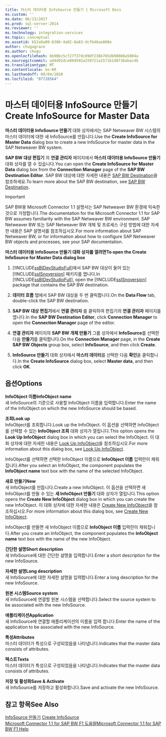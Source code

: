 ```yaml
---
title: 마스터 데이터용 InfoSource 만들기 | Microsoft Docs
ms.custom: ''
ms.date: 06/13/2017
ms.prod: sql-server-2014
ms.reviewer: ''
ms.technology: integration-services
ms.topic: conceptual
ms.assetid: b52a9a89-8380-4a02-8a83-dcfb46ae860e
author: chugugrace
ms.author: chugu
ms.openlocfilehash: bb90bc5cf27f37dc89df236b765db98088a5804a
ms.sourcegitcommit: ad4d92dce894592a259721a1571b1d8736abacdb
ms.translationtype: MT
ms.contentlocale: ko-KR
ms.lasthandoff: 08/04/2020
ms.locfileid: "87728564"
---
```

# <a name="create-infosource-for-master-data"></a><span data-ttu-id="c9580-102">마스터 데이터용 InfoSource 만들기</span><span class="sxs-lookup"><span data-stu-id="c9580-102">Create InfoSource for Master Data</span></span>
  <span data-ttu-id="c9580-103">**마스터 데이터용 InfoSource 만들기** 대화 상자에서는 SAP Netweaver BW 시스템의 마스터 데이터에 대한 새 InfoSource를 만듭니다.</span><span class="sxs-lookup"><span data-stu-id="c9580-103">Use the **Create InfoSource for Master Data** dialog box to create a new InfoSource for master data in the SAP Netweaver BW system.</span></span>  
  
 <span data-ttu-id="c9580-104">**SAP BW 대상 편집기** 의 **연결 관리자** 페이지에서 **마스터 데이터용 InfoSource 만들기**대화 상자를 열 수 있습니다.</span><span class="sxs-lookup"><span data-stu-id="c9580-104">You can open the **Create InfoSource for Master Data** dialog box from the **Connection Manager** page of the **SAP BW Destination Editor**.</span></span> <span data-ttu-id="c9580-105">SAP BW 대상에 대한 자세한 내용은 [SAP BW Destination](sap-bw-destination.md)을 참조하세요.</span><span class="sxs-lookup"><span data-stu-id="c9580-105">To learn more about the SAP BW destination, see [SAP BW Destination](sap-bw-destination.md).</span></span>  
  
> [!IMPORTANT]  
>  <span data-ttu-id="c9580-106">SAP BW용 Microsoft Connector 1.1 설명서는 SAP Netweaver BW 환경에 익숙한 것으로 가정합니다.</span><span class="sxs-lookup"><span data-stu-id="c9580-106">The documentation for the Microsoft Connector 1.1 for SAP BW assumes familiarity with the SAP Netweaver BW environment.</span></span> <span data-ttu-id="c9580-107">SAP Netweaver BW 또는 SAP Netweaver BW 개체 및 프로세스 구성 방법에 대한 자세한 내용은 SAP 설명서를 참조하십시오.</span><span class="sxs-lookup"><span data-stu-id="c9580-107">For more information about SAP Netweaver BW, or for information about how to configure SAP Netweaver BW objects and processes, see your SAP documentation.</span></span>  
  
 <span data-ttu-id="c9580-108">**마스터 데이터용 InfoSource 만들기 대화 상자를 열려면**</span><span class="sxs-lookup"><span data-stu-id="c9580-108">**To open the Create InfoSource for Master Data dialog box**</span></span>  
  
1.  <span data-ttu-id="c9580-109">[!INCLUDE[ssBIDevStudioFull](../../includes/ssbidevstudiofull-md.md)]에서 SAP BW 대상이 들어 있는 [!INCLUDE[ssISnoversion](../../includes/ssisnoversion-md.md)] 패키지를 엽니다.</span><span class="sxs-lookup"><span data-stu-id="c9580-109">In [!INCLUDE[ssBIDevStudioFull](../../includes/ssbidevstudiofull-md.md)], open the [!INCLUDE[ssISnoversion](../../includes/ssisnoversion-md.md)] package that contains the SAP BW destination.</span></span>  
  
2.  <span data-ttu-id="c9580-110">**데이터 흐름** 탭에서 SAP BW 대상을 두 번 클릭합니다.</span><span class="sxs-lookup"><span data-stu-id="c9580-110">On the **Data Flow** tab, double-click the SAP BW destination.</span></span>  
  
3.  <span data-ttu-id="c9580-111">**SAP BW 대상 편집기**에서 **연결 관리자** 를 클릭하여 편집기의 **연결 관리자** 페이지를 엽니다.</span><span class="sxs-lookup"><span data-stu-id="c9580-111">In the **SAP BW Destination Editor**, click **Connection Manager** to open the **Connection Manager** page of the editor.</span></span>  
  
4.  <span data-ttu-id="c9580-112">**연결 관리자** 페이지의 **SAP BW 개체 만들기** 그룹 상자에서 **InfoSource**를 선택한 다음 **만들기**를 클릭합니다.</span><span class="sxs-lookup"><span data-stu-id="c9580-112">On the **Connection Manager** page, in the **Create SAP BW Objects** group box, select **InfoSource**, and then click **Create**.</span></span>  
  
5.  <span data-ttu-id="c9580-113">**InfoSource 만들기** 대화 상자에서 **마스터 데이터**를 선택한 다음 **확인**을 클릭합니다.</span><span class="sxs-lookup"><span data-stu-id="c9580-113">In the **Create InfoSource** dialog box, select **Master data**, and then click **OK**.</span></span>  
  
## <a name="options"></a><span data-ttu-id="c9580-114">옵션</span><span class="sxs-lookup"><span data-stu-id="c9580-114">Options</span></span>  
 <span data-ttu-id="c9580-115">**InfoObject 이름**</span><span class="sxs-lookup"><span data-stu-id="c9580-115">**InfoObject name**</span></span>  
 <span data-ttu-id="c9580-116">새 InfoSource의 기준으로 사용할 InfoObject 이름을 입력합니다.</span><span class="sxs-lookup"><span data-stu-id="c9580-116">Enter the name of the InfoObject on which the new InfoSource should be based.</span></span>  
  
 <span data-ttu-id="c9580-117">**조회**</span><span class="sxs-lookup"><span data-stu-id="c9580-117">**Look up**</span></span>  
 <span data-ttu-id="c9580-118">InfoObject를 조회합니다.</span><span class="sxs-lookup"><span data-stu-id="c9580-118">Look up the InfoObject.</span></span> <span data-ttu-id="c9580-119">이 옵션을 선택하면 InfoObject를 선택할 수 있는 **InfoObject 조회** 대화 상자가 열립니다.</span><span class="sxs-lookup"><span data-stu-id="c9580-119">This option opens the **Look Up InfoObject** dialog box in which you can select the InfoObject.</span></span> <span data-ttu-id="c9580-120">이 대화 상자에 대한 자세한 내용은 [Look Up InfoObject](look-up-infoobject.md)을 참조하십시오.</span><span class="sxs-lookup"><span data-stu-id="c9580-120">For more information about this dialog box, see [Look Up InfoObject](look-up-infoobject.md).</span></span>  
  
 <span data-ttu-id="c9580-121">InfoObject를 선택하면 선택한 InfoObject 이름으로 **InfoObject 이름** 입력란이 채워집니다.</span><span class="sxs-lookup"><span data-stu-id="c9580-121">After you select an InfoObject, the component populates the **InfoObject name** text box with the name of the selected InfoObject.</span></span>  
  
 <span data-ttu-id="c9580-122">**새로 만들기**</span><span class="sxs-lookup"><span data-stu-id="c9580-122">**New**</span></span>  
 <span data-ttu-id="c9580-123">새 InfoObject를 만듭니다.</span><span class="sxs-lookup"><span data-stu-id="c9580-123">Create a new InfoObject.</span></span> <span data-ttu-id="c9580-124">이 옵션을 선택하면 새 InfoObject를 만들 수 있는 **새 InfoObject 만들기** 대화 상자가 열립니다.</span><span class="sxs-lookup"><span data-stu-id="c9580-124">This option opens the **Create New InfoObject** dialog box in which you can create the new InfoObject.</span></span> <span data-ttu-id="c9580-125">이 대화 상자에 대한 자세한 내용은 [Create New InfoObject](create-new-infoobject.md)을 참조하십시오.</span><span class="sxs-lookup"><span data-stu-id="c9580-125">For more information about this dialog box, see [Create New InfoObject](create-new-infoobject.md).</span></span>  
  
 <span data-ttu-id="c9580-126">InfoObject를 만들면 새 InfoObject 이름으로 **InfoObject 이름** 입력란이 채워집니다.</span><span class="sxs-lookup"><span data-stu-id="c9580-126">After you create an InfoObject, the component populates the **InfoObject name** text box with the name of the new InfoObject.</span></span>  
  
 <span data-ttu-id="c9580-127">**간단한 설명**</span><span class="sxs-lookup"><span data-stu-id="c9580-127">**Short description**</span></span>  
 <span data-ttu-id="c9580-128">새 InfoSource에 대한 간단한 설명을 입력합니다.</span><span class="sxs-lookup"><span data-stu-id="c9580-128">Enter a short description for the new InfoSource.</span></span>  
  
 <span data-ttu-id="c9580-129">**자세한 설명**</span><span class="sxs-lookup"><span data-stu-id="c9580-129">**Long description**</span></span>  
 <span data-ttu-id="c9580-130">새 InfoSource에 대한 자세한 설명을 입력합니다.</span><span class="sxs-lookup"><span data-stu-id="c9580-130">Enter a long description for the new InfoSource.</span></span>  
  
 <span data-ttu-id="c9580-131">**원본 시스템**</span><span class="sxs-lookup"><span data-stu-id="c9580-131">**Source system**</span></span>  
 <span data-ttu-id="c9580-132">새 InfoSource에 연결할 원본 시스템을 선택합니다.</span><span class="sxs-lookup"><span data-stu-id="c9580-132">Select the source system to be associated with the new InfoSource.</span></span>  
  
 <span data-ttu-id="c9580-133">**애플리케이션**</span><span class="sxs-lookup"><span data-stu-id="c9580-133">**Application**</span></span>  
 <span data-ttu-id="c9580-134">새 InfoSource에 연결할 애플리케이션의 이름을 입력 합니다.</span><span class="sxs-lookup"><span data-stu-id="c9580-134">Enter the name of the application to be associated with the new InfoSource.</span></span>  
  
 <span data-ttu-id="c9580-135">**특성**</span><span class="sxs-lookup"><span data-stu-id="c9580-135">**Attributes**</span></span>  
 <span data-ttu-id="c9580-136">마스터 데이터가 특성으로 구성되었음을 나타냅니다.</span><span class="sxs-lookup"><span data-stu-id="c9580-136">Indicates that the master data consists of attributes.</span></span>  
  
 <span data-ttu-id="c9580-137">**텍스트**</span><span class="sxs-lookup"><span data-stu-id="c9580-137">**Texts**</span></span>  
 <span data-ttu-id="c9580-138">마스터 데이터가 특성으로 구성되었음을 나타냅니다.</span><span class="sxs-lookup"><span data-stu-id="c9580-138">Indicates that the master data consists of attributes.</span></span>  
  
 <span data-ttu-id="c9580-139">**저장 및 활성화**</span><span class="sxs-lookup"><span data-stu-id="c9580-139">**Save & Activate**</span></span>  
 <span data-ttu-id="c9580-140">새 InfoSource를 저장하고 활성화합니다.</span><span class="sxs-lookup"><span data-stu-id="c9580-140">Save and activate the new InfoSource.</span></span>  
  
## <a name="see-also"></a><span data-ttu-id="c9580-141">참고 항목</span><span class="sxs-lookup"><span data-stu-id="c9580-141">See Also</span></span>  
 <span data-ttu-id="c9580-142">[InfoSource 만들기](create-infosource.md) </span><span class="sxs-lookup"><span data-stu-id="c9580-142">[Create InfoSource](create-infosource.md) </span></span>  
 [<span data-ttu-id="c9580-143">Microsoft Connector 1.1 for SAP BW F1 도움말</span><span class="sxs-lookup"><span data-stu-id="c9580-143">Microsoft Connector 1.1 for SAP BW F1 Help</span></span>](../microsoft-connector-for-sap-bw-f1-help.md)  
  
  
